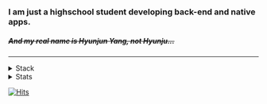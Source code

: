 ### I am just a highschool student developing back-end and native apps.
##### ~~And my real name is Hyunjun Yang, not Hyunju...~~
---
  
  
  
<details>
<summary>Stack</summary>

#### Web
+ HTML, CSS, JS
+ Node.js, Express
+ MongoDB, MySQL

#### App
+ Kotlin
+ Android Studio

#### Etc
+ C
+ Python
+ Linux(Ubuntu, CentOS)

</details>
  
  
  
<details>
  <summary>Stats</summary> 
   
  [![2tle's github stats](https://github-readme-stats.vercel.app/api?username=2tle)](https://github.com/2tle)
    
  [![Top Langs](https://github-readme-stats.vercel.app/api/top-langs/?username=2tle)](https://github.com/2tle)
</details>

[![Hits](https://hits.seeyoufarm.com/api/count/incr/badge.svg?url=https%3A%2F%2Fgithub.com%2F2tle)](https://github.com/2tle)

